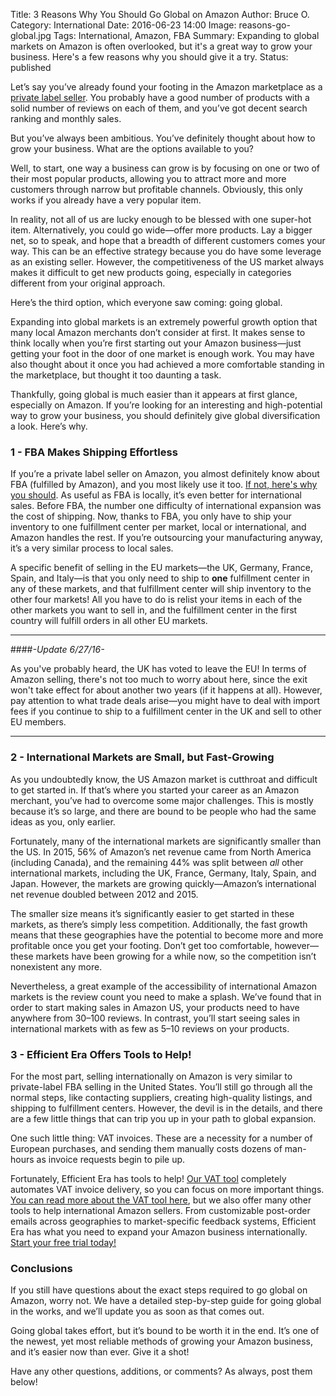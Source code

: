 Title: 3 Reasons Why You Should Go Global on Amazon
Author: Bruce O.
Category: International
Date: 2016-06-23 14:00
Image: reasons-go-global.jpg
Tags: International, Amazon, FBA
Summary: Expanding to global markets on Amazon is often overlooked, but it's a great way to grow your business. Here's a few reasons why you should give it a try.
Status: published

Let’s say you’ve already found your footing in the Amazon marketplace as a [private label seller](https://efficientera.com/blog/2015/08/5-reasons-you-should-be-a-private-label.html). You probably have a good number of products with a solid number of reviews on each of them, and you’ve got decent search ranking and monthly sales.

But you’ve always been ambitious. You’ve definitely thought about how to grow your business. What are the options available to you?

Well, to start, one way a business can grow is by focusing on one or two of their most popular products, allowing you to attract more and more customers through narrow but profitable channels. Obviously, this only works if you already have a very popular item. 

In reality, not all of us are lucky enough to be blessed with one super-hot item. Alternatively, you could go wide—offer more products. Lay a bigger net, so to speak, and hope that a breadth of different customers comes your way. This can be an effective strategy because you do have some leverage as an existing seller. However, the competitiveness of the US market always makes it difficult to get new products going, especially in categories different from your original approach. 

Here’s the third option, which everyone saw coming: going global.

Expanding into global markets is an extremely powerful growth option that many local Amazon merchants don’t consider at first. It makes sense to think locally when you’re first starting out your Amazon business—just getting your foot in the door of one market is enough work. You may have also thought about it once you had achieved a more comfortable standing in the marketplace, but thought it too daunting a task. 

Thankfully, going global is much easier than it appears at first glance, especially on Amazon. If you’re looking for an interesting and high-potential way to grow your business, you should definitely give global diversification a look. Here’s why.

### 1 - FBA Makes Shipping Effortless

If you’re a private label seller on Amazon, you almost definitely know about FBA (fulfilled by Amazon), and you most likely use it too. [If not, here's why you should](https://efficientera.com/blog/2016/07/why-you-should-be-using-fulfillment-by-amazon-fba.html). As useful as FBA is locally, it’s even better for international sales. Before FBA, the number one difficulty of international expansion was the cost of shipping. Now, thanks to FBA, you only have to ship your inventory to one fulfillment center per market, local or international, and Amazon handles the rest. If you’re outsourcing your manufacturing anyway, it’s a very similar process to local sales. 

A specific benefit of selling in the EU markets—the UK, Germany, France, Spain, and Italy—is that you only need to ship to **one** fulfillment center in any of these markets, and that fulfillment center will ship inventory to the other four markets! All you have to do is relist your items in each of the other markets you want to sell in, and the fulfillment center in the first country will fulfill orders in all other EU markets.

---

####*-Update 6/27/16-*

As you've probably heard, the UK has voted to leave the EU! In terms of Amazon selling, there's not too much to worry about here, since the exit won't take effect for about another two years (if it happens at all). However, pay attention to what trade deals arise—you might have to deal with import fees if you continue to ship to a fulfillment center in the UK and sell to other EU members.

--- 

### 2 - International Markets are Small, but Fast-Growing

As you undoubtedly know, the US Amazon market is cutthroat and difficult to get started in. If that’s where you started your career as an Amazon merchant, you’ve had to overcome some major challenges. This is mostly because it’s so large, and there are bound to be people who had the same ideas as you, only earlier. 

Fortunately, many of the international markets are significantly smaller than the US. In 2015, 56% of Amazon’s net revenue came from North America (including Canada), and the remaining 44% was split between *all* other international markets, including the UK, France, Germany, Italy, Spain, and Japan. However, the markets are growing quickly—Amazon’s international net revenue doubled between 2012 and 2015.

The smaller size means it’s significantly easier to get started in these markets, as there’s simply less competition. Additionally, the fast growth means that these geographies have the potential to become more and more profitable once you get your footing. Don’t get too comfortable, however—these markets have been growing for a while now, so the competition isn’t nonexistent any more.

Nevertheless, a great example of the accessibility of international Amazon markets is the review count you need to make a splash. We’ve found that in order to start making sales in Amazon US, your products need to have anywhere from 30–100 reviews. In contrast, you’ll start seeing sales in international markets with as few as 5–10 reviews on your products. 

### 3 - Efficient Era Offers Tools to Help!

For the most part, selling internationally on Amazon is very similar to private-label FBA selling in the United States. You’ll still go through all the normal steps, like contacting suppliers, creating high-quality listings, and shipping to fulfillment centers. However, the devil is in the details, and there are a few little things that can trip you up in your path to global expansion.

One such little thing: VAT invoices. These are a necessity for a number of European purchases, and sending them manually costs dozens of man-hours as invoice requests begin to pile up. 

Fortunately, Efficient Era has tools to help!  [Our VAT tool](https://app.efficientera.com/en/vat/tool/) completely automates VAT invoice delivery, so you can focus on more important things. [You can read more about the VAT tool here](https://efficientera.com/blog/2016/03/automating-your-vat-invoices-for-amazon-eu.html), but we also offer many other tools to help international Amazon sellers. From customizable post-order emails across geographies to market-specific feedback systems, Efficient Era has what you need to expand your Amazon business internationally. [Start your free trial today!](https://app.efficientera.com/register/?)


### Conclusions

If you still have questions about the exact steps required to go global on Amazon, worry not. We have a detailed step-by-step guide for going global in the works, and we’ll update you as soon as that comes out. 

Going global takes effort, but it’s bound to be worth it in the end. It’s one of the newest, yet most reliable methods of growing your Amazon business, and it’s easier now than ever. Give it a shot!

Have any other questions, additions, or comments? As always, post them below!
